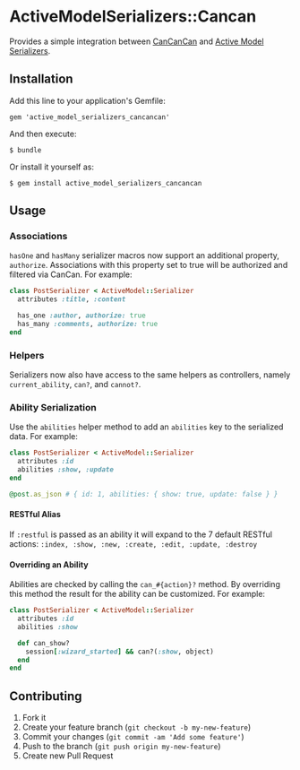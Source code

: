 # ActiveModelSerializers::Cancan

Provides a simple integration between [CanCanCan](https://github.com/CanCanCommunity/cancancan) and [Active Model Serializers](https://github.com/rails-api/active_model_serializers).

## Installation

Add this line to your application's Gemfile:

    gem 'active_model_serializers_cancancan'

And then execute:

    $ bundle

Or install it yourself as:

    $ gem install active_model_serializers_cancancan

## Usage

### Associations

`hasOne` and `hasMany` serializer macros now support an additional property, `authorize`. Associations with this property set to true will be authorized and filtered via CanCan. For example:

```ruby
class PostSerializer < ActiveModel::Serializer
  attributes :title, :content

  has_one :author, authorize: true
  has_many :comments, authorize: true
end
```

### Helpers

Serializers now also have access to the same helpers as controllers, namely `current_ability`, `can?`, and `cannot?`.

### Ability Serialization

Use the `abilities` helper method to add an `abilities` key to the serialized data. For example:

```ruby
class PostSerializer < ActiveModel::Serializer
  attributes :id
  abilities :show, :update
end

@post.as_json # { id: 1, abilities: { show: true, update: false } }
```

#### RESTful Alias

If `:restful` is passed as an ability it will expand to the 7 default
RESTful actions: `:index, :show, :new, :create, :edit, :update, :destroy`

#### Overriding an Ability

Abilities are checked by calling the `can_#{action}?` method.  By overriding this method the result for the ability can be customized. For example:

```ruby
class PostSerializer < ActiveModel::Serializer
  attributes :id
  abilities :show

  def can_show?
    session[:wizard_started] && can?(:show, object)
  end
end
```

## Contributing

1. Fork it
2. Create your feature branch (`git checkout -b my-new-feature`)
3. Commit your changes (`git commit -am 'Add some feature'`)
4. Push to the branch (`git push origin my-new-feature`)
5. Create new Pull Request
